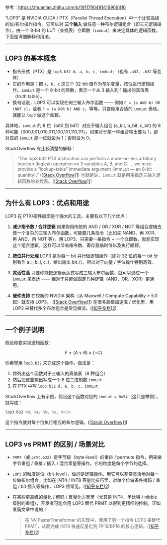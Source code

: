 参考：https://zhuanlan.zhihu.com/p/1911790481416909410

“LOP3” 是 NVIDIA CUDA / PTX（Parallel Thread Execution）中一个比较高级的位/布尔操作指令。它可以对 **三个输入** 做任意一种布尔逻辑组合（即三元逻辑操作），由一个 8-bit 的 LUT（查找表）立即数（`immLut`）来决定具体的逻辑函数。下面是详细解释和用法。

---

## LOP3 的基本概念

* 指令形式（PTX）是 `lop3.b32 d, a, b, c, immLut;`（也有 `.u32`、`.b32` 等变体）
* 它的作用是：把 `a, b, c` 这三个 32-bit 值作为布尔变量，按位进行逻辑操作。`immLut` 是一个 8-bit 的常数，表示一个从 3 输入到 1 输出的真值表（truth table）。
* 换句话说，LOP3 可以实现任何三输入布尔函数 —— 例如 `F = (a AND b) OR (NOT c)`，或者 `F = (a XOR b) AND c`，等等。只要你用合适的 `immLut` 表格，就能让 `lop3` 做这个函数。

具体地，`immLut` 的 8 位（bit0 到 bit7）对应于输入组合 (a\_bit, b\_bit, c\_bit) 的 8 种可能（000,001,010,011,100,101,110,111）。如果对于某一种组合输出要为 1，那对应的 `immLut` 那一位就设为 1；否则设为 0。

StackOverflow 有比较清楚的解释：

> “The lop3.b32 PTX instruction can perform a more-or-less arbitrary boolean (logical) operation on 3 variables A, B, and C. … we must provide a “lookup-table” immediate argument (immLut — an 8-bit quantity).” ([[Stack Overflow](https://stackoverflow.com/questions/37149662/how-to-write-lop3-based-instructions-for-maxwell-and-up-nvidia-architecture?utm_source=chatgpt.com)][1])
> 也就是说，`immLut` 就是用来指定三输入逻辑函数的查找表。([[Stack Overflow](https://stackoverflow.com/questions/37149662/how-to-write-lop3-based-instructions-for-maxwell-and-up-nvidia-architecture?utm_source=chatgpt.com)][1])

---

## 为什么有 LOP3：优点和用途

LOP3 在 PTX/硬件层面是个强大的工具，主要有以下几个优点：

1. **减少指令数 / 合并逻辑**
   如果你用传统的 AND / OR / XOR / NOT 等组合逻辑去做一个复杂的三输入布尔函数，可能要几条指令（比如先 NAND、再 XOR、再 AND、再 NOT 等）。用 LOP3，只需要一条指令 + 一个立即数，就能实现这个组合逻辑。这样可以节省指令数、寄存器临时值以及执行瓶颈。

2. **按位并行处理**
   LOP3 是对每一 bit 并行做逻辑操作（即对 32 位的每一 bit 分别看作 a\_i, b\_i, c\_i，给出输出 bit\_i）。所以对于向量 / 字位操作特别高效。

3. **灵活性高**
   只要你能把逻辑表达式写成三输入布尔函数，就可以通过一个 `immLut` 来表达 —— 相对于只能做固定几种逻辑（AND、OR、XOR）更通用。

4. **硬件支持**
   在较新的 NVIDIA 架构（从 Maxwell / Compute Capability ≥ 5.0 起）就支持 LOP3。 ([[Stack Overflow](https://stackoverflow.com/questions/37149662/how-to-write-lop3-based-instructions-for-maxwell-and-up-nvidia-architecture?utm_source=chatgpt.com)][1])
   在很多高级加速库 / 优化里，用 LOP3 来替代多个布尔组合是常见做法。([[知乎专栏](https://zhuanlan.zhihu.com/p/657073857?utm_source=chatgpt.com)][2])

---

## 一个例子说明

假设你要实现逻辑函数：

$$
F = (A \lor B) \land (\lnot C)
$$

你希望用 `lop3.b32` 来完成这个操作。做法是：

1. 你列出这个函数对于三输入的真值表（8 种组合）
2. 然后把这些输出写成一个 8 位二进制数 `immLut`
3. 在 PTX 中写 `lop3.b32 d, a, b, c, immLut`

StackOverflow 上有示例，假设这个函数对应的 `immLut = 0x54`（这只是举例），就写成：

```asm
lop3.b32 %d, %a, %b, %c, 0x54;
```

这个指令就对每个位执行相应的布尔逻辑。([[Stack Overflow](https://stackoverflow.com/questions/37149662/how-to-write-lop3-based-instructions-for-maxwell-and-up-nvidia-architecture?utm_source=chatgpt.com)][1])

---

## LOP3 vs PRMT 的区别 / 场景对比

* `PRMT`（或 `prmt.b32`）是字节级（byte-level）的重排 / permute 指令，用来做字节重组 / 重排 / 插入 / 混合常量等操作。它的粒度是每个字节的选择。
* `LOP3` 的粒度是位（bit-level），做的是逻辑操作。用它可以非常灵活地对每一位做布尔组合。比如在 INT4 / INT8 等量化技巧里，对单个位做条件掩码 / 重组 / bit 插入等操作，LOP3 很常见。([[知乎专栏](https://zhuanlan.zhihu.com/p/657073857?utm_source=chatgpt.com)][2])
* 在某些更高级的量化 / 解码 / 反量化方案里（尤其是 INT4、半比特 / nibble 级别的重组），开发者可能会用 LOP3 替代 PRMT 以得到更精细的控制。正如某篇文章中说的：

  > 在 NV FasterTransformer 的实现中，使用了另一个指令 LOP3 来替代 PRMT，从而完成 INT4 快速反量化到 FP16/BF16 的核心逻辑。([[知乎专栏](https://zhuanlan.zhihu.com/p/657073857?utm_source=chatgpt.com)][2])

---

[1]: https://stackoverflow.com/questions/37149662/how-to-write-lop3-based-instructions-for-maxwell-and-up-nvidia-architecture?utm_source=chatgpt.com "cuda - How to write LOP3 based instructions for Maxwell and up NVIDIA ..."
[2]: https://zhuanlan.zhihu.com/p/657073857?utm_source=chatgpt.com "[LLM推理优化] WINT8/4-(03): LOP3指令详解及INT4转FP16 ..."
